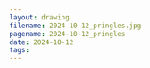 ```yaml
---
layout: drawing
filename: 2024-10-12_pringles.jpg
pagename: 2024-10-12_pringles
date: 2024-10-12
tags:
---
```


